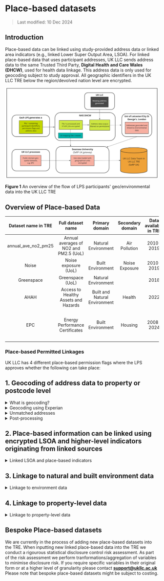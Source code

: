# Place-based datasets

> Last modified: 10 Dec 2024

## Introduction

Place-based data can be linked using study-provided address data or linked area indicators (e.g., linked Lower Super Output Area, LSOA). For linked place-based data that uses participant addresses, UK LLC sends address data to the same Trusted Third Party, **Digital Health and Care Wales (DHCW)**, used for health data linkage. This address data is only used for geocoding subject to study approval. All geographic identifiers in the UK LLC TRE below the region/devolved nation level are encrypted. 

<img src="../images/geo_basic_data_flow.jpg" width="600"/>

**Figure 1** An overview of the flow of LPS participants' geo/environmental data into the UK LLC TRE

## Overview of Place-based Data

| **Dataset name in TRE** | **Full dataset name** | **Primary domain** | **Secondary domain** | **Data available in TRE** | **Data owner** | **Update frequency** |
|:-----------------------:|:---------------------:|:------------------:|:--------------------:|:-------------------------:|:--------------:|:--------------------:|
| annual_ave_no2_pm25     | Annual averages of NO2 and PM2.5 (UoL)   | Natural Environment             | Air Pollution          | 2010-2019                        | University of Leicester  | Annually            |
| Noise                   | Noise exposure (UoL)   | Built Environment       | Noise Exposure               | 2010-2019                         | University of Leicester  | Annually           |
| Greenspace              | Greenspace (UoL)       | Natural Environment    |                           | 2018                        | University of Leicester  | Annually             |
| AHAH                    | Access to Healthy Assets and Hazards | Built and Natural Environment | Health                  | 2022                        | Consumer Data Research Centre  | Every few years             |
| EPC                     | Energy Performance Certificates | Built Environment             | Housing                | 2008-2024                       | Department for Levelling Up, Housing and Communities (DLUHC)  | Annually             |

### Place-based Permitted Linkages

UK LLC has 4 different place-based permission flags where the LPS approves whether the following can take place:  


## 1. Geocoding of address data to property or postcode level

<details>
<summary> What is geocoding?</summary>

Geocoding is the assigning of geographical coordinates to a location. The following address data are provided by LPS:

* **Address line 1** (Premise level)
* **Address line 2** (Street name)
* **Address line 3** (Locality name)
* **Address line 4** (Town)
* **Address line 5** (Administrative area)
* **Postcode**  

These data are then matched using a database lookup to **convert the physical address into geographical coordinates**, where permissions allow full address to flow. Where permissions are set to postcode only, only the postcode is used in the geocoding process.

</details>

<details>
<summary> Geocoding using Experian</summary>

Addresses are verified and **geocoded to one metre accuracy using Experian QAS Batch API software programme** (formerly QAS QuickAddress Batch API Software). In summary, the QAS Batch API software geocodes address records by verifying them against the official postal addresses using **OS AddressBase Premium**. Cleaned records are then assigned a **match result** based on the accuracy of the original address. The Experian QAS geocoding process follows five main stages: External pre-processing; Match Country; Match street, PO box or organisation; Match Premises; and Select best match (see Figure 2) (Experian, 2019).

<img src="../images/experian_process.jpg" width="600"/>

**Figure 2** The QAS Batch API process

</details>

<details>
<summary> Unmatched addresses</summary>

If no match is achieved, the output address is returned and a ‘partial address found’ match code is assigned to the address (see Figure 3). If an address has been fully verified at premises level, it is assigned a ‘quality score’ depending on whether the address was partially matched or has multiple matches (e.g., multiple addresses identified with High Street). Lastly, a match confidence level (0 - low, 5 - intermediate, 9 - high) is allocated to each address depending on how confident the QAS Batch API is about the match it has returned. A low confidence indicates that essential matching rules were not satisfied, while intermediate confidence shows that the less important rules were not satisfied or another check failed, i.e., input address is not in the expected order (Experian, 2019). For documentation on how to interpret the Experian matchcode see the [Experian documentation](https://docs.experianaperture.io/address-validation/batch-api/api-process/address-match-codes/#k-s~match-success)

Once any interactive cleaning has been made to the returned addresses, the full input address record and filtered address record are exported for further post-processing checks, according to the following match success rating: ‘Verified and good full matches’, ‘Verified and good premise matches’ and ‘Tentative and poor full matches’. 

<img src="../images/experian_match_codes.jpg" width="600"/>

**Figure 3** Returned match code indicators (Experian, 2019)

</details>

<details>
<summary> Post-processing</summary>

Post-processing checks are undertaken to ensure that the output addresses are correctly matched and returned with the relevant grid information. First, the ‘full’ returned address data are imported into ArcGIS Pro 3.0 to convert the file into SpatialPointDataFrame. This process removes any addresses with no returned coordinates. The spatial address file is then intersected with a UK Census Geography file to **add relevant Output Area (OA) and Lower Layer Super Output Area (LSOA) level information**.

</details>

## 2. Place-based information can be linked using encrypted LSOA and higher-level indicators originating from linked sources

<details>
<summary> Linked LSOA and place-based indicators</summary>

These place-based indicators have been generated by UK LLC from open source datasets and inputted directly into the TRE via Swansea University (Figure 4). 

<img src="../images/place-based_ukllc_file2.jpg" width="600"/>
**Figure 4** UK LLC processed place-based datasets

The smallest level of geographic granularity for these datasets are Lower Super Output Area (LSOA) or equivalent in Scotland (Data Zone) and Northern Ireland (Super Output Area). These datasets have their geographical unit encrypted, for example, encrypted LSOA. These files can either be linked using encrypted geographic units that are LSOA and higher-level indicators originating from linked sources (e.g., that encrypted LSOA in routine NHS records are used to map temperature to participants). For example, the health record dataset, CORE_NHSD_LSOA11 which contains encrypted small area geography (LSOA) can be used to link to these place-based datasets via the encrypted LSOA.

These datasets may also come in the form of larger geographic units such as Middle Layer Super Output Area (MSOA) (England and Wales), Intermediate Zones (Scotland), Electoral Wards, Local Authority Districts, and Regions.

</details>

## 3. Linkage to natural and built environment data

<details>
<summary> Linkage to environment data</summary>

Linkage to place-based natural and built environment datasets occurs through two different avenues. Firstly, some datasets that are Lower Super Output Area (LSOA)/equivalent and higher and relate to the natural and built environment (e.g., the Access to Healthy Assets and Hazards dataset) are inputted directly into the TRE by UK LLC via Swansea University. These datasets can be linked to the health record dataset, CORE_NHSD_LSOA11, which contains encrypted small area geography (LSOA) or linked to an encrypted small area geography code that has been derived from geocoding of a participant's address.

### Modelled Geospatial Exposure Data

The second source of place-based natural and built environment data is through linkage to 3 geospatial exposure datasets modelled by University of Leicester/City St George's, University of London which include: Air pollution, Noise exposure, and Greenspace. For these 3 datasets to be linked, DHCW sends participants' address information, where permissions allow, to **University of Leicester (UoL)**, who have been commissioned by UK LLC to model environmental exposure estimates. Before data are sent to UoL, UK LLC prepares a batch of 'masking' addresses. See figure 1 for an overview of the data flow. 

### Masking Addresses

The masking addresses are true addresses, but they do not necessarily belong to Longitudinal Population Study (LPS) participants. They are generated by UK LLC at a ratio of 3:1 (masking:real) to **minimise the disclosure risk** associated with location-based information and **appended to the real addresses at DHCW** before they are supplied to UoL. The masking addresses are proportionally selected (at random) from **Ordnance Survey (OS) AddressBase Plus** based on key attributes about the LPS that have participants with permission to link. The key attributes include the number of participants, age of cohort, and spatial buffers aligned with their catchment areas. This allows the masking addresses to more accurately represent the UK LLC population as a whole. Therefore, LPS with geographically constrained populations (e.g., EXCEED (Leicester)) drive the generation of more masking addresses around the Leicester area. 

There are currently **eight LPS that allow participants to be linked to geospatial measures** generated by **University of Leicester (UoL)**. These permissions are configurable to allow linkage at the **household level using Unique Property Reference Number (UPRN)** or to the **postcode level**. Where postcode level is selected, the nearest household (UPRN) to the centre of the postcode centroid is geocoded. The locations for these participants are therefore not as precise as those that are geocoded to the household level. When geocoding the household (UPRN), the central property coordinate is used.

Once geocoding has been completed, UoL stores the geocoded information to be linked to the Air pollution, Noise exposure, and Greenspace datasets.

</details>

## 4. Linkage to property-level data

<details>
<summary> Linkage to property-level data</summary>

Linkage to property-level datasets occurs through two different avenues. Firstly, some datasets that are open source and at UPRN level (e.g., Energy Performance Certificates) are inputted directly into the TRE by UK LLC via Swansea University. DHCW sends participants' address information, where permissions allow, to **University of Leicester (UoL)**. Before data are sent to UoL, UK LLC prepares a batch of 'masking' addresses. See Figure 1 for an overview of the data flow and Section 3 for more information on the process to mask addresses. 

There are currently **eight LPS that allow participants to be linked to geospatial measures** generated by **University of Leicester (UoL)**. These permissions are configurable to allow linkage at the **household level using Unique Property Reference Number (UPRN)** or to the **postcode level**. Where postcode level is selected, the nearest household (UPRN) to the centre of the postcode centroid is geocoded. The locations for these participants are therefore not as precise as those that are geocoded to the household level. When geocoding the household (UPRN), the central property coordinate is used. 

Once geocoding has been completed, UoL stores the geocoded information to be linked to the UK LLC inputted UPRN/household level datasets.

</details>

## Bespoke Place-based datasets
We are currently in the process of adding new place-based datasets into the TRE. When inputting new linked place-based data into the TRE we conduct a rigourous statistical disclosure control risk assessment. As part of the risk assessment we perform tranformations/aggregation of variables to minimise disclosure risk. If you require specific variables in their original form or at a higher level of granularity please contact **support@ukllc.ac.uk** Please note that bespoke place-based datasets might be subject to costing.

 










